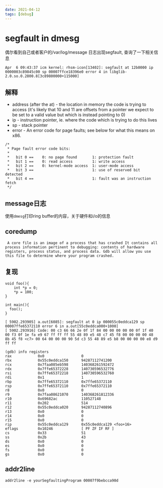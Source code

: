 ```yaml
---
date: 2021-04-12
tags: [debug]
---
```


# segfault in dmesg

偶尔看到自己或者客户的/var/log/message 日志出现segfault, 查询了一下相关信息
```
Apr  6 09:43:37 icm kernel: rhsm-icon[13402]: segfault at 12b0000 ip 0000003c89845c00 sp 00007ffce18396e0 error 4 in libglib-2.0.so.0.2800.8[3c89800000+115000]
``` 

## 解释

- address (after the at) - the location in memory the code is trying to access (it's likely that 10 and 11 are offsets from a pointer we expect to be set to a valid value but which is instead pointing to 0)
- ip - instruction pointer, ie. where the code which is trying to do this lives
- sp - stack pointer
- error - An error code for page faults; see below for what this means on x86.
```
/*
 * Page fault error code bits:
 *
 *   bit 0 ==    0: no page found       1: protection fault
 *   bit 1 ==    0: read access         1: write access
 *   bit 2 ==    0: kernel-mode access  1: user-mode access
 *   bit 3 ==                           1: use of reserved bit detected
 *   bit 4 ==                           1: fault was an instruction fetch
 */
```

## message日志

使用`dmesg`打印ring buffer的内容，关于硬件和i/o的信息

## coredump

```
 A core file is an image of a process that has crashed It contains all process information pertinent to debugging: contents of hardware registers, process status, and process data. Gdb will allow you use this file to determine where your program crashed. 
```

## 复现

```
void foo(){
    int *p = 0;
    *p = 100;
}

int main(){
  foo();
}
```

```
[ 5902.293905] a.out[6085]: segfault at 0 ip 000055c0eddca129 sp 00007ffe65372110 error 6 in a.out[55c0eddca000+1000]
[ 5902.293916] Code: 00 c3 66 66 2e 0f 1f 84 00 00 00 00 00 0f 1f 40 00 f3 0f 1e fa e9 67 ff ff ff 55 48 89 e5 48 c7 45 f8 00 00 00 00 48 8b 45 f8 <c7> 00 64 00 00 00 90 5d c3 55 48 89 e5 b8 00 00 00 00 e8 d9 ff ff
```

```
(gdb) info registers 
rax            0x0                 0
rbx            0x55c0eddca150      94287112741200
rcx            0x7faa085eb598      140368261592472
rdx            0x7ffe65372228      140730596532776
rsi            0x7ffe65372218      140730596532760
rdi            0x1                 1
rbp            0x7ffe65372110      0x7ffe65372110
rsp            0x7ffe65372110      0x7ffe65372110
r8             0x0                 0
r9             0x7faa08621070      140368261812336
r10            0x69682ac           110527148
r11            0x202               514
r12            0x55c0eddca020      94287112740896
r13            0x0                 0
r14            0x0                 0
r15            0x0                 0
rip            0x55c0eddca129      0x55c0eddca129 <foo+16>
eflags         0x10246             [ PF ZF IF RF ]
cs             0x33                51
ss             0x2b                43
ds             0x0                 0
es             0x0                 0
fs             0x0                 0
gs             0x0                 0
```

## addr2line

```
addr2line -e yourSegfaultingProgram 00007f9bebcca90d
```
